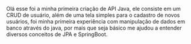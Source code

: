 Olá esse foi a minha primeira criação de API Java, ele consiste em um CRUD de usuário, além de uma tela simples para o cadastro de novos usuários, foi minha primeira experiência com manipulação de dados em banco através do java, por mais que seja básico me ajudou a entender diversos conceitos de JPA e SpringBoot.
